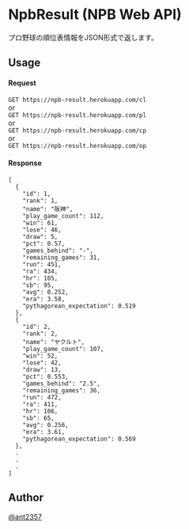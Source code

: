 NpbResult (NPB Web API)
===

プロ野球の順位表情報をJSON形式で返します。

## Usage

#### Request
`GET https://npb-result.herokuapp.com/cl`  
or  
`GET https://npb-result.herokuapp.com/pl`  
or  
`GET https://npb-result.herokuapp.com/cp`  
or  
`GET https://npb-result.herokuapp.com/op`  

#### Response
```
[
  {
    "id": 1,
    "rank": 1,
    "name": "阪神",
    "play_game_count": 112,
    "win": 61,
    "lose": 46,
    "draw": 5,
    "pct": 0.57,
    "games_behind": "-",
    "remaining_games": 31,
    "run": 451,
    "ra": 434,
    "hr": 105,
    "sb": 95,
    "avg": 0.252,
    "era": 3.58,
    "pythagorean_expectation": 0.519
  },
  {
    "id": 2,
    "rank": 2,
    "name": "ヤクルト",
    "play_game_count": 107,
    "win": 52,
    "lose": 42,
    "draw": 13,
    "pct": 0.553,
    "games_behind": "2.5",
    "remaining_games": 36,
    "run": 472,
    "ra": 411,
    "hr": 106,
    "sb": 65,
    "avg": 0.256,
    "era": 3.61,
    "pythagorean_expectation": 0.569
  },
  .
  .
  .
]
```

## Author
[@ant2357](https://twitter.com/ant2357)